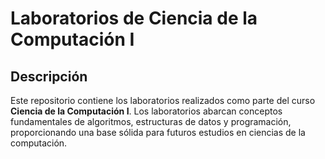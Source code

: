 # Laboratorios de Ciencia de la Computación I

## Descripción
Este repositorio contiene los laboratorios realizados como parte del curso **Ciencia de la Computación I**. Los laboratorios abarcan conceptos fundamentales de algoritmos, estructuras de datos y programación, proporcionando una base sólida para futuros estudios en ciencias de la computación.
